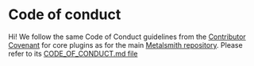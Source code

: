# Code of conduct

Hi! We follow the same Code of Conduct guidelines from the [Contributor Covenant](https://www.contributor-covenant.org/) for core plugins as for the main [Metalsmith repository](https://github.com/metalsmith/metalsmith). Please refer to its [CODE_OF_CONDUCT.md file](https://github.com/metalsmith/metalsmith/blob/master/CODE_OF_CONDUCT.md)
